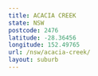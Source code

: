 ```yaml
---
title: ACACIA CREEK
state: NSW
postcode: 2476
latitude: -28.36456
longitude: 152.49765
url: /nsw/acacia-creek/
layout: suburb
---
```

